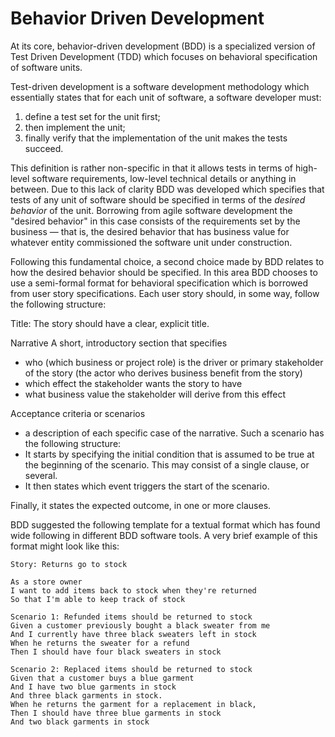 # Behavior Driven Development

At its core, behavior-driven development (BDD) is a specialized version of Test Driven Development (TDD) which focuses on behavioral specification of software units.

Test-driven development is a software development methodology which essentially states that for each unit of software, a software developer must:
 
1. define a test set for the unit first;
2. then implement the unit;
3. finally verify that the implementation of the unit makes the tests succeed.
 
This definition is rather non-specific in that it allows tests in terms of high-level software requirements, low-level technical details or anything in between. Due to this lack of clarity BDD was developed which specifies that tests of any unit of software should be specified in terms of the *desired behavior* of the unit. Borrowing from agile software development the "desired behavior" in this case consists of the requirements set by the business — that is, the desired behavior that has business value for whatever entity commissioned the software unit under construction.

Following this fundamental choice, a second choice made by BDD relates to how the desired behavior should be specified. In this area BDD chooses to use a semi-formal format for behavioral specification which is borrowed from user story specifications. Each user story should, in some way, follow the following structure:

Title: The story should have a clear, explicit title.

Narrative
A short, introductory section that specifies

* who (which business or project role) is the driver or primary stakeholder of the story (the actor who derives business benefit from the story)
* which effect the stakeholder wants the story to have
* what business value the stakeholder will derive from this effect

Acceptance criteria or scenarios

* a description of each specific case of the narrative. Such a scenario has the following structure:
* It starts by specifying the initial condition that is assumed to be true at the beginning of the scenario. This may consist of a single clause, or several.
* It then states which event triggers the start of the scenario.

Finally, it states the expected outcome, in one or more clauses.

BDD suggested the following template for a textual format which has found wide following in different BDD software tools. A very brief example of this format might look like this:

    Story: Returns go to stock
    
    As a store owner
    I want to add items back to stock when they're returned
    So that I'm able to keep track of stock
    
    Scenario 1: Refunded items should be returned to stock
    Given a customer previously bought a black sweater from me
    And I currently have three black sweaters left in stock
    When he returns the sweater for a refund
    Then I should have four black sweaters in stock
    
    Scenario 2: Replaced items should be returned to stock
    Given that a customer buys a blue garment
    And I have two blue garments in stock
    And three black garments in stock.
    When he returns the garment for a replacement in black,
    Then I should have three blue garments in stock
    And two black garments in stock
    

